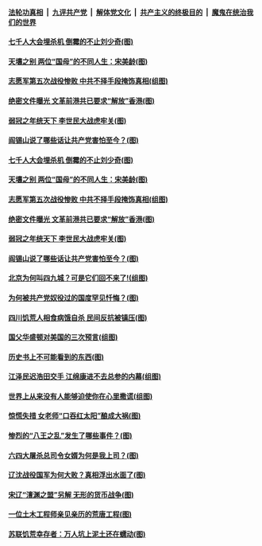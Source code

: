 

####  [法轮功真相](../../../../basic/blob/master/README.md?t=03081431) &nbsp;|&nbsp; [九评共产党](../../../../9ping.md/blob/master/README.md?t=03081431) &nbsp;|&nbsp; [解体党文化](../../../../jtdwh.md/blob/master/README.md?t=03081431)  &nbsp;|&nbsp; [共产主义的终极目的](../../../../gczydzjmd.md/blob/master/README.md?t=03081431) &nbsp;|&nbsp; [魔鬼在统治我们的世界](../../../../mgztzwmdsj.md/blob/master/README.md?t=03081431) 

#### [七千人大会埋杀机 倒霉的不止刘少奇(图)](../pages/p6/962095.md?t=03081431) 

#### [天壤之别 两位“国母”的不同人生：宋美龄(图)](../pages/p6/964754.md?t=03081431) 

#### [志愿军第五次战役惨败 中共不择手段掩饰真相(组图)](../pages/p6/964486.md?t=03081431) 

#### [绝密文件曝光 文革前港共已要求“解放”香港(图)](../pages/p6/964773.md?t=03081431) 

#### [弱冠之年统天下 李世民大战虎牢关(图)](../pages/p6/964767.md?t=03081431) 

#### [阎锡山说了哪些话让共产党害怕至今？(图)](../pages/p6/963836.md?t=03081431) 

#### [七千人大会埋杀机 倒霉的不止刘少奇(图)](../pages/p6/962095.md?t=03081431) 

#### [天壤之别 两位“国母”的不同人生：宋美龄(图)](../pages/p6/964754.md?t=03081431) 

#### [志愿军第五次战役惨败 中共不择手段掩饰真相(组图)](../pages/p6/964486.md?t=03081431) 

#### [绝密文件曝光 文革前港共已要求“解放”香港(图)](../pages/p6/964773.md?t=03081431) 

#### [弱冠之年统天下 李世民大战虎牢关(图)](../pages/p6/964767.md?t=03081431) 

#### [阎锡山说了哪些话让共产党害怕至今？(图)](../pages/p6/963836.md?t=03081431) 

#### [北京为何叫四九城？可是它们回不来了!(组图)](../pages/p6/963935.md?t=03081431) 

#### [为何被共产党奴役过的国度罕见忏悔？(图)](../pages/p6/963901.md?t=03081431) 

#### [四川饥荒人相食病饿自杀 民间反抗被镇压(图)](../pages/p6/964389.md?t=03081431) 

#### [国父华盛顿对美国的三次预言(组图)](../pages/p6/964036.md?t=03081431) 

#### [历史书上不可能看到的东西(图)](../pages/p6/964449.md?t=03081431) 

#### [江泽民迟浩田交手 江绵康进不去总参的内幕(组图)](../pages/p6/963937.md?t=03081431) 

#### [世界上从来没有人能够迫使你在心里撒谎(组图)](../pages/p6/963996.md?t=03081431) 

#### [惊慌失措 女老师“口吞红太阳”酿成大祸(图)](../pages/p6/963843.md?t=03081431) 

#### [惨烈的“八王之乱”发生了哪些事件？(图)](../pages/p6/963837.md?t=03081431) 

#### [六四大屠杀总司令女婿为何是我上司？(图)](../pages/p6/963450.md?t=03081431) 

#### [辽沈战役国军为何大败？真相浮出水面了(图)](../pages/p6/963832.md?t=03081431) 

#### [宋辽“澶渊之盟”另解 无形的货币战争(图)](../pages/p6/963938.md?t=03081431) 

#### [一位土木工程师亲见亲历的荒唐工程(图)](../pages/p6/961631.md?t=03081431) 

#### [苏联饥荒幸存者：万人坑上泥土还在蠕动(图)](../pages/p6/963590.md?t=03081431) 

